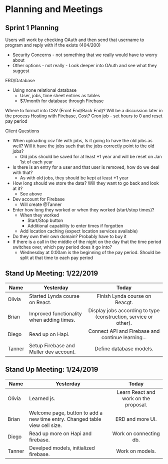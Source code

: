 # Planning and Meetings

## Sprint 1 Planning

Users will work by checking OAuth and then send that username to program and reply with if the exists (404/200)
  * Security Concerns - not something that we really would have to worry about
  * Other options - not really - Look deeper into OAuth and see what they suggest
  
ERD/Database
  * Using none relational database
    * User, jobs, time sheet entries as tables
    * $7/month for database through Firebase
    
Where to format into CSV (Front End/Back End)? Will be a discussion later in the process
Hosting with Firebase, Cost?
Cron job - set hours to 0 and reset pay period


Client Questions
  * When uploading csv file with jobs, Is it going to have the old jobs as well? Will it have the jobs such that the jobs correctly point to the old jobs?
    * Old jobs should be saved for at least +1 year and will be reset on Jan 1st of each year
  * Is there is an entry for a user and that user is removed, how do we deal with that?
    * As with old jobs, they should be kept at least +1 year
  * How long should we store the data? Will they want to go back and look at it?
    * See above
  * Dev account for Firebase
    * Will create @Tanner
  * Enter how long they worked or when they worked (start/stop times)?
    * When they worked
      * Start/Stop button
      * Additional capability to enter times if forgotten
    * Add location caching (expect location services available)
  * Do they own their own domain? Probably have to buy it
  * If there is a call in the middle of the night on the day that the time period switches over, which pay period does it go into?
    * Wednesday at 0:00am is the beginning of the pay period. Should be split at that time to each pay period

## Stand Up Meeting: 1/22/2019
  
| Name | Yesterday     | Today         | 
| ---- | ------------- |:-------------:| 
| Olivia | Started Lynda course on React. | Finish Lynda course on Reacgt. | 
| Brian | Improved functionality when adding times. | Display jobs according to type (construction, service or other). |
| Diego | Read up on Hapi. | Connect API and Firebase and continue learning... |
| Tanner | Setup Firebase and Muller dev account. |  Define database models. |

## Stand Up Meeting: 1/24/2019
  
| Name | Yesterday     | Today         | 
| ---- | ------------- |:-------------:| 
| Olivia | Learned js. | Learn React and work on the proposal. | 
| Brian | Welcome page, button to add a new time entry. Changed table view cell size. | ERD and more UI. |
| Diego | Read up more on Hapi and firebase. | Work on connecting db. |
| Tanner | Develped models, initialized firebase. |  Work on models. |



